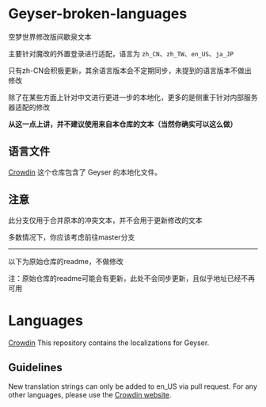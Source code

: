 # Geyser-broken-languages
空梦世界修改版间歇泉文本

主要针对魔改的外置登录进行适配，语言为 `zh_CN`、`zh_TW`、`en_US`、`ja_JP`

只有zh-CN会积极更新，其余语言版本会不定期同步，未提到的语言版本不做出修改

除了在某些方面上针对中文进行更进一步的本地化，更多的是侧重于针对内部服务器适配的修改

**从这一点上讲，并不建议使用来自本仓库的文本（当然你确实可以这么做）**
## 语言文件
[Crowdin](https://translate.geysermc.org/project/geyser)
这个仓库包含了 Geyser 的本地化文件。
## 注意
此分支仅用于合并原本的冲突文本，并不会用于更新修改的文本

多数情况下，你应该考虑前往master分支

---
以下为原始仓库的readme，不做修改

注：原始仓库的readme可能会有更新，此处不会同步更新，且似乎地址已经不再可用

# Languages
[Crowdin](https://translate.geysermc.org/project/geyser)
This repository contains the localizations for Geyser.

## Guidelines
New translation strings can only be added to en_US via pull request. For any other languages, please use the [Crowdin website](https://translate.geysermc.org/).
